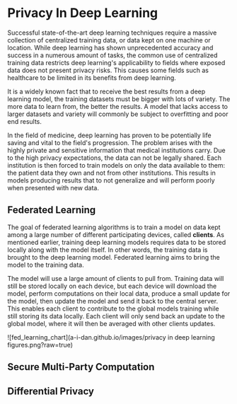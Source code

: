 # Privacy In Deep Learning

Successful state-of-the-art deep learning techniques require a massive collection of centralized training data, or data kept on one machine or location. While deep learning has shown unprecedented accuracy and success in a numerous amount of tasks, the common use of centralized training data restricts deep learning's applicability to fields where exposed data does not present privacy risks. This causes some fields such as healthcare to be limited in its benefits from deep learning.  

It is a widely known fact that to receive the best results from a deep learning model, the training datasets must be bigger with lots of variety. The more data to learn from, the better the results. A model that lacks access to larger datasets and variety will commonly be subject to overfitting and poor end results.      

In the field of medicine, deep learning has proven to be potentially life saving and vital to the field's progression. The problem arises with the highly private and sensitive information that medical institutions carry. Due to the high privacy expectations, the data can not be legally shared. Each institution is then forced to train models on only the data available to them: the patient data they own and not from other institutions. This results in models producing results that to not generalize and will perform poorly when presented with new data.

## Federated Learning

The goal of federated learning algorithms is to train a model on data kept among a large number of different participating devices, called <b>clients</b>. As mentioned earlier, training deep learning models requires data to be stored locally along with the model itself. In other words, the training data is brought to the deep learning model. Federated learning aims to bring the model to the training data.

The model will use a large amount of clients to pull from. Training data will still be stored locally on each device, but each device will download the model, perform computations on their local data, produce a small update for the model, then update the model and send it back to the central server. This enables each client to contribute to the global models training while still storing its data locally. Each client will only send back an update to the global model, where it will then be averaged with other clients updates.

![fed_learning_chart](a-i-dan.github.io/images/privacy in deep learning figures.png?raw=true)


## Secure Multi-Party Computation




## Differential Privacy
